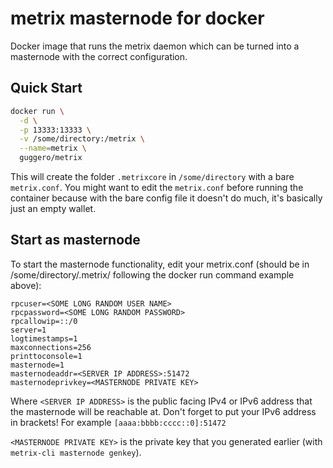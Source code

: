 metrix masternode for docker
===================

Docker image that runs the metrix daemon which can be turned into a masternode with the correct configuration.


Quick Start
-----------

```bash
docker run \
  -d \
  -p 13333:13333 \
  -v /some/directory:/metrix \
  --name=metrix \
  guggero/metrix
```

This will create the folder `.metrixcore` in `/some/directory` with a bare `metrix.conf`. You might want to edit the `metrix.conf` before running the container because with the bare config file it doesn't do much, it's basically just an empty wallet.

Start as masternode
------------

To start the masternode functionality, edit your metrix.conf (should be in /some/directory/.metrix/ following the docker run command example above):

```
rpcuser=<SOME LONG RANDOM USER NAME>
rpcpassword=<SOME LONG RANDOM PASSWORD>
rpcallowip=::/0
server=1
logtimestamps=1
maxconnections=256
printtoconsole=1
masternode=1
masternodeaddr=<SERVER IP ADDRESS>:51472
masternodeprivkey=<MASTERNODE PRIVATE KEY>
```

Where `<SERVER IP ADDRESS>` is the public facing IPv4 or IPv6 address that the masternode will be reachable at.
Don't forget to put your IPv6 address in brackets! For example `[aaaa:bbbb:cccc::0]:51472`

`<MASTERNODE PRIVATE KEY>` is the private key that you generated earlier (with `metrix-cli masternode genkey`).
